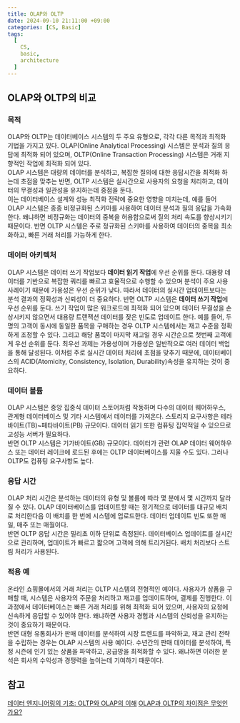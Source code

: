 ```yaml
---
title: OLAP와 OLTP
date: 2024-09-10 21:11:00 +09:00
categories: [CS, Basic]
tags:
  [
    CS,
    basic,
    architecture
  ]
---
```

## OLAP와 OLTP의 비교
### 목적
OLAP와 OLTP는 데이터베이스 시스템의 두 주요 유형으로, 각각 다른 목적과 최적화 기법을 가지고 있다. OLAP(Online Analytical Processing) 시스템은 분석과 질의 응답에 최적화 되어 있으며, OLTP(Online Transaction Processing) 시스템은 거래 지향적인 작업에 최적화 되어 있다.  
OLAP 시스템은 대량의 데이터를 분석하고, 복잡한 질의에 대한 응답시간을 최적화 하는데 초점을 맞추는 반면, OLTP 시스템은 실시간으로 사용자의 요청을 처리하고, 데이터의 무결성과 일관성을 유지하는데 중점을 둔다.  
이는 데이터베이스 설계와 성능 최적화 전략에 중요한 영향을 미치는데, 예를 들어 OLAP 시스템은 종종 비정규화된 스키마를 사용하여 데이터 분석과 질의 응답을 가속화 한다. 왜냐하면 비정규화는 데이터의 중복을 허용함으로써 질의 처리 속도를 향상시키기 때문이다. 반면 OLTP 시스템은 주로 정규화된 스키마를 사용하여 데이터의 중복을 최소화하고, 빠른 거래 처리를 가능하게 한다. 

### 데이터 아키텍처
OLAP 시스템은 데이터 쓰기 작업보다 **데이터 읽기 작업**에 우선 순위를 둔다. 대용량 데이터를 기반으로 복잡한 쿼리를 빠르고 효율적으로 수행할 수 있으며 분석이 주요 사용 사례이기 때문에 가용성은 우선 순위가 낮다. 따라서 데이터의 실시간 업데이트보다는 분석 결과의 정확성과 신뢰성이 더 중요하다. 반면 OLTP 시스템은 **데이터 쓰기 작업**에 우선 순위를 둔다. 쓰기 작업이 많은 워크로드에 최적화 되어 있으며 데이터 무결성을 손상시키지 않으면서 대용량 트랜잭션 데이터를 잦은 빈도로 업데이트 한다. 예를 들어, 두 명의 고객이 동시에 동일한 품목을 구매하는 경우 OLTP 시스템에서는 재고 수준을 정확하게 조정할 수 있다. 그리고 해당 품목이 마지막 재고일 경우 시간순으로 첫번째 고객에게 우선 순위를 둔다. 최우선 과제는 가용성이며 가용성은 일반적으로 여러 데이터 백업을 통해 달성된다. 이처럼 주로 실시간 데이터 처리에 초점을 맞추기 때문에, 데이터베이스의 ACID(Atomicity, Consistency, Isolation, Durability)속성을 유지하는 것이 중요하다. 

### 데이터 볼륨
OLAP 시스템은 중앙 집중식 데이터 스토어처럼 작동하며 다수의 데이터 웨어하우스, 관계형 데이터베이스 및 기타 시스템에서 데이터를 가져온다. 스토리지 요구사항은 테라바이트(TB)~페타바이트(PB) 규모이다. 데이터 읽기 또한 컴퓨팅 집약적일 수 있으므로 고성능 서버가 필요하다.  
반면 OLTP 시스템은 기가바이트(GB) 규모이다. 데이터가 관련 OLAP 데이터 웨어하우스 또는 데이터 레이크에 로드된 후에는 OLTP 데이터베이스를 지울 수도 있다. 그러나 OLTP도 컴퓨팅 요구사항도 높다. 

### 응답 시간
OLAP 처리 시간은 분석하는 데이터의 유형 및 볼륨에 따라 몇 분에서 몇 시간까지 달라질 수 있다. OLAP 데이터베이스를 업데이트할 때는 정기적으로 데이터를 대규모 배치로 처리한다음 이 배치를 한 번에 시스템에 업로드한다. 데이터 업데이트 빈도 또한 매일, 매주 또는 매월이다.  
반면 OLTP 응답 시간은 밀리초 이하 단위로 측정된다. 데이터베이스 업데이트를 실시간으로 관리하며, 업데이트가 빠르고 짧으며 고객에 의해 트리거된다. 배치 처리보다 스트림 처리가 사용된다. 

### 적용 예
온라인 쇼핑몰에서의 거래 처리는 OLTP 시스템의 전형적인 예이다. 사용자가 상품을 구매할 때, 시스템은 사용자의 주문을 처리하고 재고를 업데이트하며, 결제를 진행한다. 이 과정에서 데이터베이스는 빠른 거래 처리를 위해 최적화 되어 있으며, 사용자의 요청에 신속하게 응답할 수 있어야 한다. 왜냐하면 사용자 경험과 시스템의 신뢰성을 유지하는 것이 중요하기 때문이다.  
반면 대형 유통회사가 판매 데이터를 분석하여 시장 트렌드를 파악하고, 재고 관리 전략을 수립하는 경우는 OLAP 시스템의 사용 예이다. 수년간의 판매 데이터를 분석하여, 특정 시즌에 인기 있는 상품을 파악하고, 공급망을 최적화할 수 있다. 왜냐하면 이러한 분석은 회사의 수익성과 경쟁력을 높이는데 기여하기 때문이다. 

## 참고
[데이터 엔지니어링의 기초: OLTP와 OLAP의 이해](https://f-lab.kr/insight/understanding-oltp-and-olap?gad_source=1&gclid=CjwKCAjw3P-2BhAEEiwA3yPhwLLgTsXrZEilaO3HxMWIfeEI09ktShWAiUuxWJTXsYGENWqMf3vj9hoCZSoQAvD_BwE)
[OLAP과 OLTP의 차이점은 무엇인가요?](https://aws.amazon.com/ko/compare/the-difference-between-olap-and-oltp/)
